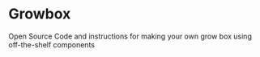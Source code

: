 # Growbox
Open Source Code and instructions for making your own grow box using off-the-shelf components
